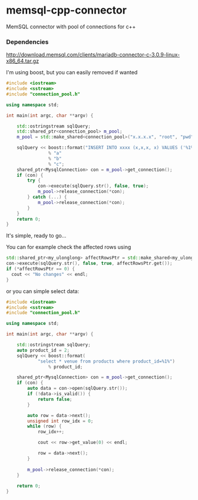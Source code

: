 # memsql-cpp-connector
MemSQL connector with pool of connections for c++

### Dependencies

http://download.memsql.com/clients/mariadb-connector-c-3.0.9-linux-x86_64.tar.gz

I'm using boost, but you can easily removed if wanted


```c++
#include <iostream>
#include <sstream>
#include "connection_pool.h"

using namespace std;

int main(int argc, char **argv) {

    std::ostringstream sqlQuery;
    std::shared_ptr<connection_pool> m_pool;
    m_pool = std::make_shared<connection_pool>("x.x.x.x", "root", "pwd", "database", 3306, 1, false);

    sqlQuery << boost::format("INSERT INTO xxxx (x,x,x, x) VALUES ('%1%', '%2%', '%3%', '%4%')")
                % "a"
                % "b"
                % "c";
    shared_ptr<MysqlConnection> con = m_pool->get_connection();
    if (con) {
        try {
            con->execute(sqlQuery.str(), false, true);
            m_pool->release_connection(*con);
        } catch (...) {
            m_pool->release_connection(*con);
        }
    }
    return 0;
}
```

It's simple, ready to go...

You can for example check the affected rows using 

```c++
std::shared_ptr<my_ulonglong> affectRowsPtr = std::make_shared<my_ulonglong>();
con->execute(sqlQuery.str(), false, true, affectRowsPtr.get());
if (*affectRowsPtr == 0) {
  cout << "No changes" << endl;
}
```

or you can simple select data:

```c++
#include <iostream>
#include <sstream>
#include "connection_pool.h"

using namespace std;

int main(int argc, char **argv) {

    std::ostringstream sqlQuery;
    auto product_id = 2;
    sqlQuery << boost::format(
            "select * venue from products where product_id=%1%")
                % product_id;

    shared_ptr<MysqlConnection> con = m_pool->get_connection();
    if (con) {
        auto data = con->open(sqlQuery.str());
        if (!data->is_valid()) {
            return false;
        }

        auto row = data->next();
        unsigned int row_idx = 0;
        while (row) {
            row_idx++;

            cout << row->get_value(0) << endl;

            row = data->next();
        }
        
        m_pool->release_connection(*con);
    }
    
    return 0;
}    
```
